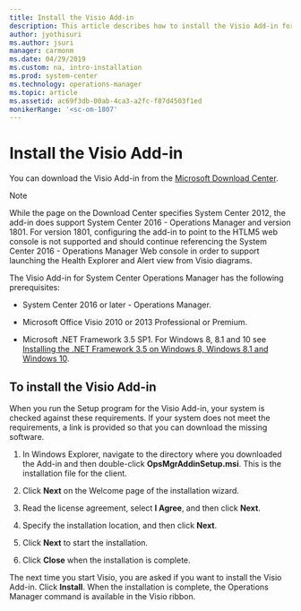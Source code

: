 ```yaml
---
title: Install the Visio Add-in
description: This article describes how to install the Visio Add-in for Microsoft Visio.
author: jyothisuri
ms.author: jsuri
manager: carmonm
ms.date: 04/29/2019
ms.custom: na, intro-installation
ms.prod: system-center
ms.technology: operations-manager
ms.topic: article
ms.assetid: ac69f3db-00ab-4ca3-a2fc-f87d4503f1ed
monikerRange: '<sc-om-1807'
---
```


# Install the Visio Add-in

You can download the Visio Add-in from the [Microsoft Download Center](https://www.microsoft.com/download/details.aspx?id=29268).  

>[!NOTE]
>While the page on the Download Center specifies System Center 2012, the add-in does support System Center 2016 - Operations Manager and version 1801. For version 1801, configuring the add-in to point to the HTLM5 web console is not supported and should continue referencing the System Center 2016 - Operations Manager Web console in order to support launching the Health Explorer and Alert view from Visio diagrams.   
>

The Visio Add-in for System Center Operations Manager has the following prerequisites:  

-   System Center 2016 or later - Operations Manager.  

-   Microsoft Office Visio 2010 or 2013 Professional or Premium.  

-   Microsoft .NET Framework 3.5 SP1.  For Windows 8, 8.1 and 10 see [Installing the .NET Framework 3.5 on Windows 8, Windows 8.1 and Windows 10](/dotnet/framework/install/dotnet-35-windows-10).

## To install the Visio Add-in

When you run the Setup program for the Visio Add-in, your system is checked against these requirements. If your system does not meet the requirements, a link is provided so that you can download the missing software.  

1.  In Windows Explorer, navigate to the directory where you downloaded the Add-in and then double-click **OpsMgrAddinSetup.msi**. This is the installation file for the client.  

2.  Click **Next** on the Welcome page of the installation wizard.  

3.  Read the license agreement, select **I Agree**, and then click **Next**.  

4.  Specify the installation location, and then click **Next**.  

5.  Click **Next** to start the installation.  

6.  Click **Close** when the installation is complete.  

The next time you start Visio, you are asked if you want to install the Visio Add-in. Click **Install**. When the installation is complete, the Operations Manager command is available in the Visio ribbon.
